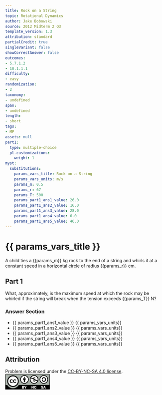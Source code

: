 ```yaml
---
title: Rock on a String
topic: Rotational Dynamics
author: Jake Bobowski
source: 2012 Midterm 2 Q3
template_version: 1.3
attribution: standard
partialCredit: true
singleVariant: false
showCorrectAnswer: false
outcomes:
- 5.7.1.2
- 10.1.1.1
difficulty:
- easy
randomization:
- 2
taxonomy:
- undefined
span:
- undefined
length:
- short
tags:
- MP
assets: null
part1:
  type: multiple-choice
  pl-customizations:
    weight: 1
myst:
  substitutions:
    params_vars_title: Rock on a String
    params_vars_units: m/s
    params_m: 0.5
    params_r: 67
    params_T: 500
    params_part1_ans1_value: 26.0
    params_part1_ans2_value: 16.0
    params_part1_ans3_value: 28.0
    params_part1_ans4_value: 6.0
    params_part1_ans5_value: 46.0
---
```

# {{ params_vars_title }}
A child ties a {{params_m}} kg rock to the end of a string and whirls it at a constant speed in a horizontal circle of radius {{params_r}} cm.

## Part 1

What, approximately, is the maximum speed at which the rock may be whirled if the string will break when the tension exceeds {{params_T}} N?

### Answer Section

- {{ params_part1_ans1_value }} {{ params_vars_units}}
- {{ params_part1_ans2_value }} {{ params_vars_units}}
- {{ params_part1_ans3_value }} {{ params_vars_units}}
- {{ params_part1_ans4_value }} {{ params_vars_units}}
- {{ params_part1_ans5_value }} {{ params_vars_units}}

## Attribution

Problem is licensed under the [CC-BY-NC-SA 4.0 license](https://creativecommons.org/licenses/by-nc-sa/4.0/).<br> ![The Creative Commons 4.0 license requiring attribution-BY, non-commercial-NC, and share-alike-SA license.](https://raw.githubusercontent.com/firasm/bits/master/by-nc-sa.png)